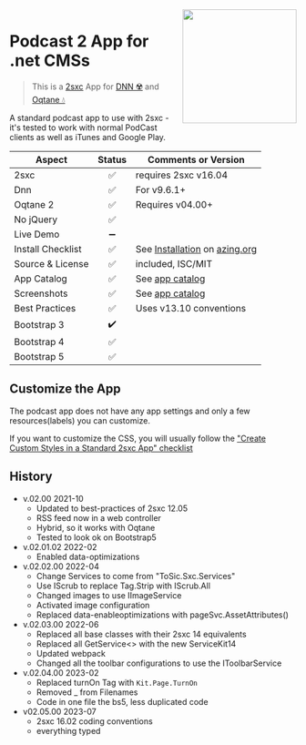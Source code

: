 <image src="app-icon.png" align="right" width="200px">

# Podcast 2 App for .net CMSs

> This is a [2sxc](https://2sxc.org) App for [DNN ☢️](https://www.dnnsoftware.com/) and [Oqtane 💧](https://www.oqtane.org/)

A standard podcast app to use with 2sxc - it's tested to work with normal PodCast clients as well as iTunes and Google Play.

| Aspect              | Status | Comments or Version |
| ------------------- | :----: | ------------------- |
| 2sxc                | ✅    | requires 2sxc v16.04
| Dnn                 | ✅    | For v9.6.1+
| Oqtane 2            | ✅    | Requires v04.00+
| No jQuery           | ✅    |
| Live Demo           | ➖    |
| Install Checklist   | ✅    | See [Installation](https://azing.org/2sxc/r/Y2n1XQwq) on [azing.org](https://azing.org/2sxc)
| Source & License    | ✅    | included, ISC/MIT
| App Catalog         | ✅    | See [app catalog](https://2sxc.org/en/apps/app/podcast-v2-hybrid-for-dnn-and-oqtane)
| Screenshots         | ✅    | See [app catalog](https://2sxc.org/en/apps/app/podcast-v2-hybrid-for-dnn-and-oqtane)
| Best Practices      | ✅    | Uses v13.10 conventions
| Bootstrap 3         | ✔️    |
| Bootstrap 4         | ✅    |
| Bootstrap 5         | ✅    |



## Customize the App

The podcast app does not have any app settings and only a few resources(labels) you can customize.

If you want to customize the CSS, you will usually follow the ["Create Custom Styles in a Standard 2sxc App" checklist](https://azing.org/2sxc/r/gg_aB9FD)

## History

* v.02.00 2021-10
  * Updated to best-practices of 2sxc 12.05
  * RSS feed now in a web controller
  * Hybrid, so it works with Oqtane
  * Tested to look ok on Bootstrap5
* v.02.01.02 2022-02
  * Enabled data-optimizations
* v.02.02.00 2022-04
  * Change Services to come from "ToSic.Sxc.Services"
  * Use IScrub to replace Tag.Strip with IScrub.All
  * Changed images to use IImageService
  * Activated image configuration
  * Replaced data-enableoptimizations with pageSvc.AssetAttributes()
* v.02.03.00 2022-06
  * Replaced all base classes with their 2sxc 14 equivalents
  * Replaced all GetService<> with the new ServiceKit14
  * Updated webpack
  * Changed all the toolbar configurations to use the IToolbarService
* v.02.04.00 2023-02
  * Replaced turnOn Tag with `Kit.Page.TurnOn`
  * Removed _ from Filenames
  * Code in one file the bs5, less duplicated code
* v02.05.00 2023-07
  * 2sxc 16.02 coding conventions
  * everything typed